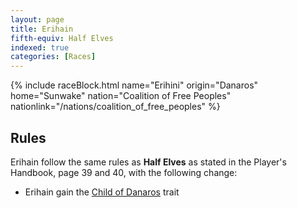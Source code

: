 ```yaml
---
layout: page
title: Erihain
fifth-equiv: Half Elves
indexed: true
categories: [Races]
---
```


{% include raceBlock.html name="Erihini" origin="Danaros" home="Sunwake" nation="Coalition of Free Peoples" nationlink="/nations/coalition_of_free_peoples" %}

## Rules

Erihain follow the same rules as **Half Elves** as stated in the Player's Handbook, page 39 and 40, with the following change:

- Erihain gain the [Child of Danaros](/rules/child_of_danaros) trait
